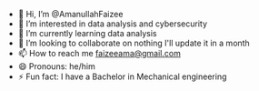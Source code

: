 - 👋 Hi, I’m @AmanullahFaizee
- 👀 I’m interested in data analysis and cybersecurity 
- 🌱 I’m currently learning data analysis
- 💞️ I’m looking to collaborate on nothing I'll update it in a month 
- 📫 How to reach me faizeeama@gmail.com
- 😄 Pronouns: he/him 
- ⚡ Fun fact: I have a Bachelor in Mechanical engineering 

<!---
AmanullahFaizee/AmanullahFaizee is a ✨ special ✨ repository because its `README.md` (this file) appears on your GitHub profile.
You can click the Preview link to take a look at your changes.
--->
